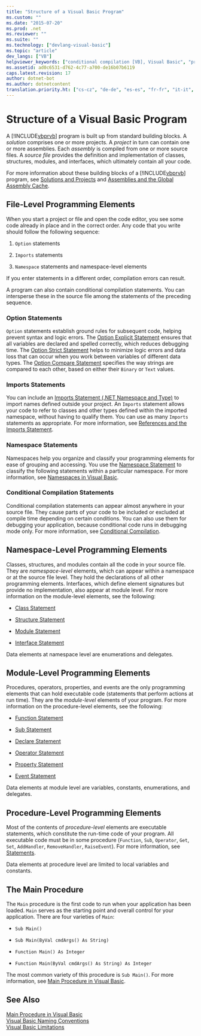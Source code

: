 ```yaml
---
title: "Structure of a Visual Basic Program"
ms.custom: ""
ms.date: "2015-07-20"
ms.prod: .net
ms.reviewer: ""
ms.suite: ""
ms.technology: ["devlang-visual-basic"]
ms.topic: "article"
dev_langs: ["VB"]
helpviewer_keywords: ["conditional compilation [VB], Visual Basic", "program structure, Visual Basic", "procedures [VB], structure", "Visual Basic code, program structure"]
ms.assetid: ad0c6531-d762-4c77-a700-de16b07b6119
caps.latest.revision: 17
author: dotnet-bot
ms.author: dotnetcontent
translation.priority.ht: ["cs-cz", "de-de", "es-es", "fr-fr", "it-it", "ja-jp", "ko-kr", "pl-pl", "pt-br", "ru-ru", "tr-tr", "zh-cn", "zh-tw"]
---
```

# Structure of a Visual Basic Program
A [!INCLUDE[vbprvb](~/includes/vbprvb-md.md)] program is built up from standard building blocks. A *solution* comprises one or more projects. A *project* in turn can contain one or more assemblies. Each *assembly* is compiled from one or more source files. A *source file* provides the definition and implementation of classes, structures, modules, and interfaces, which ultimately contain all your code.  
  
 For more information about these building blocks of a [!INCLUDE[vbprvb](~/includes/vbprvb-md.md)] program, see [Solutions and Projects](/visualstudio/ide/solutions-and-projects-in-visual-studio) and [Assemblies and the Global Assembly Cache](../../../visual-basic/programming-guide/concepts/assemblies-gac/index.md).  
  
## File-Level Programming Elements  
 When you start a project or file and open the code editor, you see some code already in place and in the correct order. Any code that you write should follow the following sequence:  
  
1.  `Option` statements  
  
2.  `Imports` statements  
  
3.  `Namespace` statements and namespace-level elements  
  
 If you enter statements in a different order, compilation errors can result.  
  
 A program can also contain conditional compilation statements. You can intersperse these in the source file among the statements of the preceding sequence.  
  
### Option Statements  
 `Option` statements establish ground rules for subsequent code, helping prevent syntax and logic errors. The [Option Explicit Statement](../../../visual-basic/language-reference/statements/option-explicit-statement.md) ensures that all variables are declared and spelled correctly, which reduces debugging time. The [Option Strict Statement](../../../visual-basic/language-reference/statements/option-strict-statement.md) helps to minimize logic errors and data loss that can occur when you work between variables of different data types. The [Option Compare Statement](../../../visual-basic/language-reference/statements/option-compare-statement.md) specifies the way strings are compared to each other, based on either their `Binary` or `Text` values.  
  
### Imports Statements  
 You can include an [Imports Statement (.NET Namespace and Type)](../../../visual-basic/language-reference/statements/imports-statement-net-namespace-and-type.md) to import names defined outside your project. An `Imports` statement allows your code to refer to classes and other types defined within the imported namespace, without having to qualify them. You can use as many `Imports` statements as appropriate. For more information, see [References and the Imports Statement](../../../visual-basic/programming-guide/program-structure/references-and-the-imports-statement.md).  
  
### Namespace Statements  
 Namespaces help you organize and classify your programming elements for ease of grouping and accessing. You use the [Namespace Statement](../../../visual-basic/language-reference/statements/namespace-statement.md) to classify the following statements within a particular namespace. For more information, see [Namespaces in Visual Basic](../../../visual-basic/programming-guide/program-structure/namespaces.md).  
  
### Conditional Compilation Statements  
 Conditional compilation statements can appear almost anywhere in your source file. They cause parts of your code to be included or excluded at compile time depending on certain conditions. You can also use them for debugging your application, because conditional code runs in debugging mode only. For more information, see [Conditional Compilation](../../../visual-basic/programming-guide/program-structure/conditional-compilation.md).  
  
## Namespace-Level Programming Elements  
 Classes, structures, and modules contain all the code in your source file. They are *namespace-level* elements, which can appear within a namespace or at the source file level. They hold the declarations of all other programming elements. Interfaces, which define element signatures but provide no implementation, also appear at module level. For more information on the module-level elements, see the following:  
  
-   [Class Statement](../../../visual-basic/language-reference/statements/class-statement.md)  
  
-   [Structure Statement](../../../visual-basic/language-reference/statements/structure-statement.md)  
  
-   [Module Statement](../../../visual-basic/language-reference/statements/module-statement.md)  
  
-   [Interface Statement](../../../visual-basic/language-reference/statements/interface-statement.md)  
  
 Data elements at namespace level are enumerations and delegates.  
  
## Module-Level Programming Elements  
 Procedures, operators, properties, and events are the only programming elements that can hold executable code (statements that perform actions at run time). They are the *module-level* elements of your program. For more information on the procedure-level elements, see the following:  
  
-   [Function Statement](../../../visual-basic/language-reference/statements/function-statement.md)  
  
-   [Sub Statement](../../../visual-basic/language-reference/statements/sub-statement.md)  
  
-   [Declare Statement](../../../visual-basic/language-reference/statements/declare-statement.md)  
  
-   [Operator Statement](../../../visual-basic/language-reference/statements/operator-statement.md)  
  
-   [Property Statement](../../../visual-basic/language-reference/statements/property-statement.md)  
  
-   [Event Statement](../../../visual-basic/language-reference/statements/event-statement.md)  
  
 Data elements at module level are variables, constants, enumerations, and delegates.  
  
## Procedure-Level Programming Elements  
 Most of the contents of *procedure-level* elements are executable statements, which constitute the run-time code of your program. All executable code must be in some procedure (`Function`, `Sub`, `Operator`, `Get`, `Set`, `AddHandler`, `RemoveHandler`, `RaiseEvent`). For more information, see [Statements](../../../visual-basic/programming-guide/language-features/statements.md).  
  
 Data elements at procedure level are limited to local variables and constants.  
  
## The Main Procedure  
 The `Main` procedure is the first code to run when your application has been loaded. `Main` serves as the starting point and overall control for your application. There are four varieties of `Main`:  
  
-   `Sub Main()`  
  
-   `Sub Main(ByVal cmdArgs() As String)`  
  
-   `Function Main() As Integer`  
  
-   `Function Main(ByVal cmdArgs() As String) As Integer`  
  
 The most common variety of this procedure is `Sub Main()`. For more information, see [Main Procedure in Visual Basic](../../../visual-basic/programming-guide/program-structure/main-procedure.md).  
  
## See Also  
 [Main Procedure in Visual Basic](../../../visual-basic/programming-guide/program-structure/main-procedure.md)   
 [Visual Basic Naming Conventions](../../../visual-basic/programming-guide/program-structure/naming-conventions.md)   
 [Visual Basic Limitations](../../../visual-basic/programming-guide/program-structure/limitations.md)
